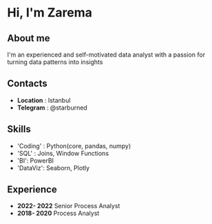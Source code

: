 # Hi, I'm Zarema
## About me
I'm an experienced and self-motivated data analyst with a passion for turning data patterns into insights 

## Contacts
* **Location** : Istanbul
* **Telegram** : @starburned

## Skills
* 'Coding' : Python(core, pandas, numpy)
* 'SQL' : Joins, Window Functions
* 'BI': PowerBI
* 'DataViz': Seaborn, Plotly

## Experience
* **2022- 2022** Senior Process Analyst
* **2018- 2020** Process Analyst


